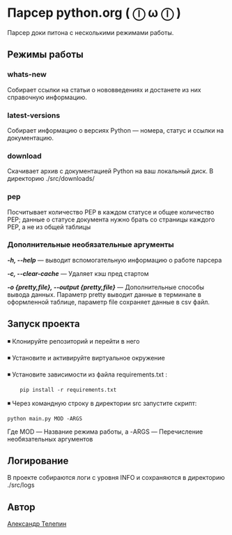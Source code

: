 # Парсер python.org ( ⓛ ω ⓛ )
 
Парсер доки питона с несколькими режимами работы. 

## Режимы работы

### whats-new
Собирает ссылки на статьи о нововведениях и достанете из них справочную информацию.

### latest-versions
Собирает информацию о версиях Python — номера, статус и ссылки на документацию.

### download
Скачивает архив с документацией Python на ваш локальный диск. В директорию ./src/downloads/

### pep
Посчитывает количество PEP в каждом статусе и общее количество PEP; данные о статусе документа нужно брать со страницы каждого PEP, а не из общей таблицы

### Дополнительные необязательные аргументы
***-h, --help*** — выводит вспомогательную информацию о работе парсера

***-c, --clear-cache*** — Удаляет кэш пред стартом

***-o {pretty,file}, --output {pretty,file}***  —  Дополнительные способы вывода данных. Параметр pretty выводит данные в терминале в оформленной таблице, параметр file сохраняет данные в csv файл.


## Запуск проекта
◾  Клонируйте репозиторий и перейти в него

◾  Установите и активируйте виртуальное окружение

◾  Установите зависимости из файла requirements.txt :
```
    pip install -r requirements.txt
```
◾  Через командную строку в директории src запустите скрипт:

    python main.py MOD -ARGS
Где MOD —   Название режима работы, а -ARGS  —  Перечисление необязательных аргументов

## Логирование
В проекте собираются логи с уровня INFO и сохраняются в директорию ./src/logs


## Автор
[Александр Телепин](https://github.com/sasha0090)